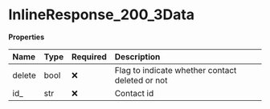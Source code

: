 # InlineResponse_200_3Data

**Properties**

| Name   | Type | Required | Description                                     |
| :----- | :--- | :------- | :---------------------------------------------- |
| delete | bool | ❌       | Flag to indicate whether contact deleted or not |
| id\_   | str  | ❌       | Contact id                                      |
